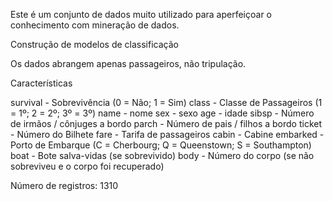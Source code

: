 Este é um conjunto de dados muito utilizado para aperfeiçoar o conhecimento com mineração de dados.

Construção de modelos de classificação

Os dados abrangem apenas passageiros, não tripulação.

Características

survival - Sobrevivência (0 = Não; 1 = Sim)
class - Classe de Passageiros (1 = 1º; 2 = 2º; 3º = 3º)
name - nome
sex - sexo
age - idade
sibsp - Número de irmãos / cônjuges a bordo
parch - Número de pais / filhos a bordo
ticket - Número do Bilhete
fare - Tarifa de passageiros
cabin - Cabine
embarked - Porto de Embarque (C = Cherbourg; Q = Queenstown; S = Southampton)
boat - Bote salva-vidas (se sobrevivido)
body - Número do corpo (se não sobreviveu e o corpo foi recuperado)

Número de registros: 1310
